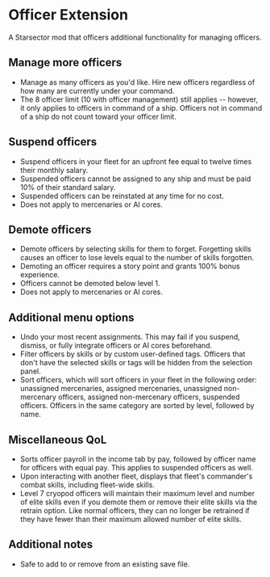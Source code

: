 # Officer Extension

A Starsector mod that officers additional functionality for managing officers.

## Manage more officers

- Manage as many officers as you'd like. Hire new officers regardless of how many are currently under your command.
- The 8 officer limit (10 with officer management) still applies -- however, it only applies to officers in command of a ship. Officers not in command of a ship do not count toward your officer limit.

## Suspend officers

- Suspend officers in your fleet for an upfront fee equal to twelve times their monthly salary.
- Suspended officers cannot be assigned to any ship and must be paid 10% of their standard salary.
- Suspended officers can be reinstated at any time for no cost.
- Does not apply to mercenaries or AI cores.

## Demote officers

- Demote officers by selecting skills for them to forget. Forgetting skills causes an officer to lose levels equal to the number of skills forgotten.
- Demoting an officer requires a story point and grants 100% bonus experience.
- Officers cannot be demoted below level 1. 
- Does not apply to mercenaries or AI cores.

## Additional menu options

- Undo your most recent assignments. This may fail if you suspend, dismiss, or fully integrate officers or AI cores beforehand.
- Filter officers by skills or by custom user-defined tags. Officers that don't have the selected skills or tags will be hidden from the selection panel.
- Sort officers, which will sort officers in your fleet in the following order: unassigned mercenaries, assigned mercenaries, unassigned non-mercenary officers, assigned non-mercenary officers, suspended officers. Officers in the same category are sorted by level, followed by name.

## Miscellaneous QoL

- Sorts officer payroll in the income tab by pay, followed by officer name for officers with equal pay. This applies to suspended officers as well.
- Upon interacting with another fleet, displays that fleet's commander's combat skills, including fleet-wide skills.
- Level 7 cryopod officers will maintain their maximum level and number of elite skills even if you demote them or remove their elite skills via the retrain option. Like normal officers, they can no longer be retrained if they have fewer than their maximum allowed number of elite skills.

## Additional notes

- Safe to add to or remove from an existing save file.